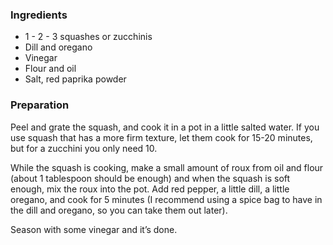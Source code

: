 
### Ingredients
- 1 - 2 - 3 squashes or zucchinis
- Dill and oregano
- Vinegar
- Flour and oil
- Salt, red paprika powder

### Preparation
Peel and grate the squash, and cook it in a pot in a little salted water. If you use squash that has a more firm texture, let them cook for 15-20 minutes, but for a zucchini you only need 10.

 While the squash is cooking, make a small amount of roux from oil and flour (about 1 tablespoon should be enough) and when the squash is soft enough, mix the roux into the pot. Add red pepper, a little dill, a little oregano, and cook for 5 minutes (I recommend using a spice bag to have in the dill and oregano, so you can take them out later).

 Season with some vinegar and it’s done.  